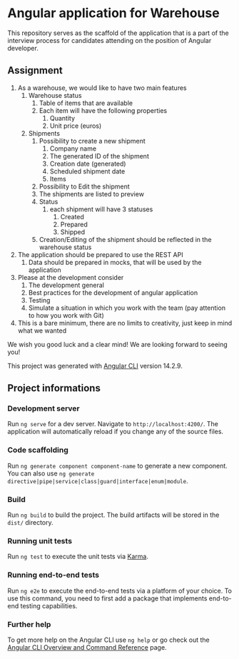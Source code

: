 # Angular application for Warehouse

This repository serves as the scaffold of the application that is a part of the interview process for candidates attending on the position of Angular developer.

## Assignment
1. As a warehouse, we would like to have two main features
    1. Warehouse status
        1. Table of items that are available
        2. Each item will have the following properties
            1. Quantity
            2. Unit price (euros)
    2. Shipments
        1. Possibility to create a new shipment
            1. Company name
            2. The generated ID of the shipment
            3. Creation date (generated)
            4. Scheduled shipment date
            5. Items
        2. Possibility to Edit the shipment
        3. The shipments are listed to preview
        4. Status
            1. each shipment will have 3 statuses
                1. Created
                2. Prepared
                3. Shipped
        5. Creation/Editing of the shipment should be reflected in the warehouse status
2. The application should be prepared to use the REST API
    1. Data should be prepared in mocks, that will be used by the application
3. Please at the development consider
    1. The development general
    2. Best practices for the development of angular application
    3. Testing
    4. Simulate a situation in which you work with the team (pay attention to how you work with Git)
4. This is a bare minimum, there are no limits to creativity, just keep in mind what we wanted

We wish you good luck and a clear mind! We are looking forward to seeing you!

This project was generated with [Angular CLI](https://github.com/angular/angular-cli) version 14.2.9.
## Project informations

### Development server

Run `ng serve` for a dev server. Navigate to `http://localhost:4200/`. The application will automatically reload if you change any of the source files.

### Code scaffolding

Run `ng generate component component-name` to generate a new component. You can also use `ng generate directive|pipe|service|class|guard|interface|enum|module`.

### Build

Run `ng build` to build the project. The build artifacts will be stored in the `dist/` directory.

### Running unit tests

Run `ng test` to execute the unit tests via [Karma](https://karma-runner.github.io).

### Running end-to-end tests

Run `ng e2e` to execute the end-to-end tests via a platform of your choice. To use this command, you need to first add a package that implements end-to-end testing capabilities.

### Further help

To get more help on the Angular CLI use `ng help` or go check out the [Angular CLI Overview and Command Reference](https://angular.io/cli) page.